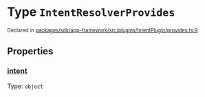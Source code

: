 # Type `IntentResolverProvides`
<sub>Declared in [packages/sdk/app-framework/src/plugins/IntentPlugin/provides.ts:9](https://github.com/dxos/dxos/blob/3ca6d230f/packages/sdk/app-framework/src/plugins/IntentPlugin/provides.ts#L9)</sub>




## Properties
### [intent](https://github.com/dxos/dxos/blob/3ca6d230f/packages/sdk/app-framework/src/plugins/IntentPlugin/provides.ts#L10)
Type: <code>object</code>





